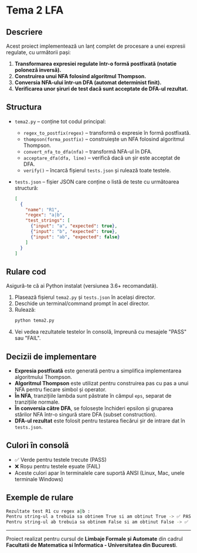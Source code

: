 # Tema 2 LFA

## Descriere

Acest proiect implementează un lanț complet de procesare a unei expresii regulate, cu următorii pași:

1. **Transformarea expresiei regulate într-o formă postfixată (notatie poloneză inversă).**
2. **Construirea unui NFA folosind algoritmul Thompson.**
3. **Conversia NFA-ului într-un DFA (automat determinist finit).**
4. **Verificarea unor șiruri de test dacă sunt acceptate de DFA-ul rezultat.**

## Structura

- `tema2.py` – conține tot codul principal:
  - `regex_to_postfix(regex)` – transformă o expresie în formă postfixată.
  - `thompson(forma_postfix)` – construiește un NFA folosind algoritmul Thompson.
  - `convert_nfa_to_dfa(nfa)` – transformă NFA-ul în DFA.
  - `acceptare_dfa(dfa, line)` – verifică dacă un șir este acceptat de DFA.
  - `verify()` – încarcă fișierul `tests.json` și rulează toate testele.

- `tests.json` – fișier JSON care conține o listă de teste cu următoarea structură:
  ```json
  [
    {
      "name": "R1",
      "regex": "a|b",
      "test_strings": [
        {"input": "a", "expected": true},
        {"input": "b", "expected": true},
        {"input": "ab", "expected": false}
      ]
    }
  ]
  ```

## Rulare cod

Asigură-te că ai Python instalat (versiunea 3.6+ recomandată).

1. Plasează fișierul `tema2.py` și `tests.json` în același director.
2. Deschide un terminal/command prompt în acel director.
3. Rulează:
   ```bash
   python tema2.py
   ```
4. Vei vedea rezultatele testelor în consolă, împreună cu mesajele "PASS" sau "FAIL".

## Decizii de implementare

- **Expresia postfixată** este generată pentru a simplifica implementarea algoritmului Thompson.
- **Algoritmul Thompson** este utilizat pentru construirea pas cu pas a unui NFA pentru fiecare simbol și operator.
- **În NFA**, tranzițiile lambda sunt păstrate în câmpul `eps`, separat de tranzițiile normale.
- **În conversia către DFA**, se folosește închideri epsilon și gruparea stărilor NFA într-o singură stare DFA (subset construction).
- **DFA-ul rezultat** este folosit pentru testarea fiecărui șir de intrare dat în `tests.json`.

## Culori în consolă

- ✅ Verde pentru testele trecute (PASS)
- ❌ Roșu pentru testele eșuate (FAIL)
- Aceste culori apar în terminalele care suportă ANSI (Linux, Mac, unele terminale Windows)

## Exemple de rulare

```bash
Rezultate test R1 cu regex a|b :
Pentru string-ul a trebuia sa obtinem True si am obtinut True -> ✅ PASS
Pentru string-ul ab trebuia sa obtinem False si am obtinut False -> ✅ PASS
```

---

Proiect realizat pentru cursul de **Limbaje Formale și Automate** din cadrul **Facultatii de Matematica si Informatica - Universitatea din Bucuresti**.
